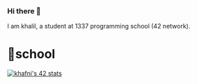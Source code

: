 ### Hi there 👋
I am khalil, a student at 1337 programming school (42 network).

# 🏫school
[![khafni's 42 stats](https://badge.mediaplus.ma/darkblue/khafni)](https://github.com/oakoudad/badge42)
<!--
**khafni/khafni** is a ✨ _special_ ✨ repository because its `README.md` (this file) appears on your GitHub profile.

Here are some ideas to get you started:

- 🔭 I’m currently working on ...
- 🌱 I’m currently learning ...
- 👯 I’m looking to collaborate on ...
- 🤔 I’m looking for help with ...
- 💬 Ask me about ...
- 📫 How to reach me: ...
- 😄 Pronouns: ...
- ⚡ Fun fact: ...
-->
